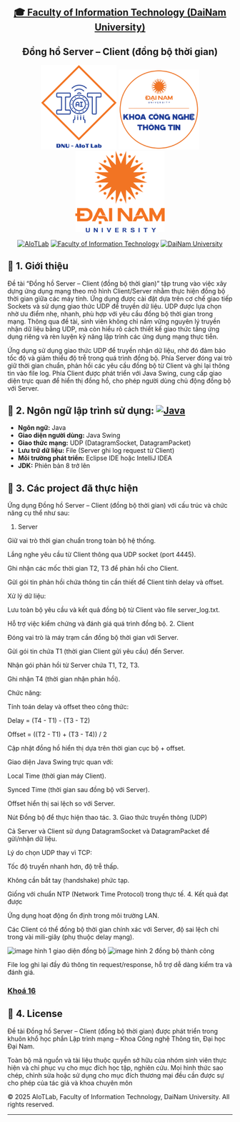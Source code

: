 <h2 align="center">
    <a href="https://dainam.edu.vn/vi/khoa-cong-nghe-thong-tin">
    🎓 Faculty of Information Technology (DaiNam University)
    </a>
</h2>
<h2 align="center">
   Đồng hồ Server – Client (đồng bộ thời gian)
</h2>
<div align="center">
    <p align="center">
        <img src="docs/aiotlab_logo.png" alt="AIoTLab Logo" width="170"/>
        <img src="docs/fitdnu_logo.png" alt="AIoTLab Logo" width="180"/>
        <img src="docs/dnu_logo.png" alt="DaiNam University Logo" width="200"/>
    </p>

[![AIoTLab](https://img.shields.io/badge/AIoTLab-green?style=for-the-badge)](https://www.facebook.com/DNUAIoTLab)
[![Faculty of Information Technology](https://img.shields.io/badge/Faculty%20of%20Information%20Technology-blue?style=for-the-badge)](https://dainam.edu.vn/vi/khoa-cong-nghe-thong-tin)
[![DaiNam University](https://img.shields.io/badge/DaiNam%20University-orange?style=for-the-badge)](https://dainam.edu.vn)

</div>

## 📖 1. Giới thiệu
Đề tài “Đồng hồ Server – Client (đồng bộ thời gian)” tập trung vào việc xây dựng ứng dụng mạng theo mô hình Client/Server nhằm thực hiện đồng bộ thời gian giữa các máy tính. Ứng dụng được cài đặt dựa trên cơ chế giao tiếp Sockets và sử dụng giao thức UDP để truyền dữ liệu. UDP được lựa chọn nhờ ưu điểm nhẹ, nhanh, phù hợp với yêu cầu đồng bộ thời gian trong mạng. Thông qua đề tài, sinh viên không chỉ nắm vững nguyên lý truyền nhận dữ liệu bằng UDP, mà còn hiểu rõ cách thiết kế giao thức tầng ứng dụng riêng và rèn luyện kỹ năng lập trình các ứng dụng mạng thực tiễn.

Ứng dụng sử dụng giao thức UDP để truyền nhận dữ liệu, nhờ đó đảm bảo tốc độ và giảm thiểu độ trễ trong quá trình đồng bộ. 
Phía Server đóng vai trò giữ thời gian chuẩn, phản hồi các yêu cầu đồng bộ từ Client và ghi lại thông tin vào file log. 
Phía Client được phát triển với Java Swing, cung cấp giao diện trực quan để hiển thị đồng hồ, cho phép người dùng chủ động đồng bộ với Server.
## 🔧 2. Ngôn ngữ lập trình sử dụng: [![Java](https://img.shields.io/badge/Java-007396?style=for-the-badge&logo=java&logoColor=white)](https://www.java.com/)
- **Ngôn ngữ:** Java  
- **Giao diện người dùng:** Java Swing  
- **Giao thức mạng:** UDP (DatagramSocket, DatagramPacket)  
- **Lưu trữ dữ liệu:** File (Server ghi log request từ Client)  
- **Môi trường phát triển:** Eclipse IDE hoặc IntelliJ IDEA  
- **JDK:** Phiên bản 8 trở lên

## 🚀 3. Các project đã thực hiện
Ứng dụng Đồng hồ Server – Client (đồng bộ thời gian) với cấu trúc và chức năng cụ thể như sau:
1. Server

Giữ vai trò thời gian chuẩn trong toàn bộ hệ thống.

Lắng nghe yêu cầu từ Client thông qua UDP socket (port 4445).

Ghi nhận các mốc thời gian T2, T3 để phản hồi cho Client.

Gửi gói tin phản hồi chứa thông tin cần thiết để Client tính delay và offset.

Xử lý dữ liệu:

Lưu toàn bộ yêu cầu và kết quả đồng bộ từ Client vào file server_log.txt.

Hỗ trợ việc kiểm chứng và đánh giá quá trình đồng bộ.
2. Client

Đóng vai trò là máy trạm cần đồng bộ thời gian với Server.

Gửi gói tin chứa T1 (thời gian Client gửi yêu cầu) đến Server.

Nhận gói phản hồi từ Server chứa T1, T2, T3.

Ghi nhận T4 (thời gian nhận phản hồi).

Chức năng:

Tính toán delay và offset theo công thức:

Delay = (T4 - T1) - (T3 - T2)

Offset = ((T2 - T1) + (T3 - T4)) / 2

Cập nhật đồng hồ hiển thị dựa trên thời gian cục bộ + offset.

Giao diện Java Swing trực quan với:

Local Time (thời gian máy Client).

Synced Time (thời gian sau đồng bộ với Server).

Offset hiển thị sai lệch so với Server.

Nút Đồng bộ để thực hiện thao tác.
3. Giao thức truyền thông (UDP)

Cả Server và Client sử dụng DatagramSocket và DatagramPacket để gửi/nhận dữ liệu.

Lý do chọn UDP thay vì TCP:

Tốc độ truyền nhanh hơn, độ trễ thấp.

Không cần bắt tay (handshake) phức tạp.

Giống với chuẩn NTP (Network Time Protocol) trong thực tế.
4. Kết quả đạt được

Ứng dụng hoạt động ổn định trong môi trường LAN.

Các Client có thể đồng bộ thời gian chính xác với Server, độ sai lệch chỉ trong vài mili-giây (phụ thuộc delay mạng).

<img width="485" height="236" alt="image" src="https://github.com/user-attachments/assets/54f625a9-51cb-4870-8a6b-cb09184212b2" />
hình 1 giao diện đồng bộ 
<img width="324" height="175" alt="image" src="https://github.com/user-attachments/assets/70be56c6-e42d-4b0b-875f-e97e4ad35494" />
hình 2 đồng bộ thành công



File log ghi lại đầy đủ thông tin request/response, hỗ trợ dễ dàng kiểm tra và đánh giá.
### [Khoá 16](./docs/projects/K16/README.md)

## 📝 4. License
Đề tài Đồng hồ Server – Client (đồng bộ thời gian) được phát triển trong khuôn khổ học phần Lập trình mạng – Khoa Công nghệ Thông tin, Đại học Đại Nam.

Toàn bộ mã nguồn và tài liệu thuộc quyền sở hữu của nhóm sinh viên thực hiện và chỉ phục vụ cho mục đích học tập, nghiên cứu.
Mọi hình thức sao chép, chỉnh sửa hoặc sử dụng cho mục đích thương mại đều cần được sự cho phép của tác giả và khoa chuyên môn

© 2025 AIoTLab, Faculty of Information Technology, DaiNam University. All rights reserved.

---
